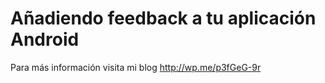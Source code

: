 # Añadiendo feedback a tu aplicación Android

Para más información visita mi blog http://wp.me/p3fGeG-9r